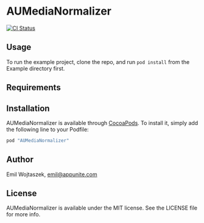 # AUMediaNormalizer

[![CI Status](http://img.shields.io/travis/Krzysztof/AUMediaNormalizer.svg?style=flat)](https://travis-ci.org/appunite/AUMediaNormalizer)

## Usage

To run the example project, clone the repo, and run `pod install` from the Example directory first.

## Requirements

## Installation

AUMediaNormalizer is available through [CocoaPods](http://cocoapods.org). To install
it, simply add the following line to your Podfile:

```ruby
pod "AUMediaNormalizer"
```

## Author

Emil Wojtaszek, emil@appunite.com

## License

AUMediaNormalizer is available under the MIT license. See the LICENSE file for more info.
